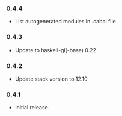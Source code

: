 ### 0.4.4

+ List autogenerated modules in .cabal file

### 0.4.3

+ Update to haskell-gi(-base) 0.22

### 0.4.2

+ Update stack version to 12.10

### 0.4.1

+ Initial release.
